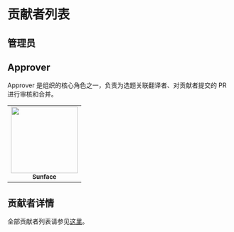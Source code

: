 # 贡献者列表

## 管理员

## Approver
Approver 是组织的核心角色之一，负责为选题关联翻译者、对贡献者提交的 PR 进行审核和合并。


<table>
    <tr>
        <td align="center">
            <a href="http://im.dev">
                <img src="https://avatars.githubusercontent.com/u/7036754?v=4?s=100" width="150px"  alt=""/>
                <br />
                <sub><b>Sunface</b></sub>
            </a>
        </td>
    </tr>
</table>


## 贡献者详情
全部贡献者列表请参见[这里](https://github.com/studyrs/Rustt/blob/main/贡献者排名.md)。




